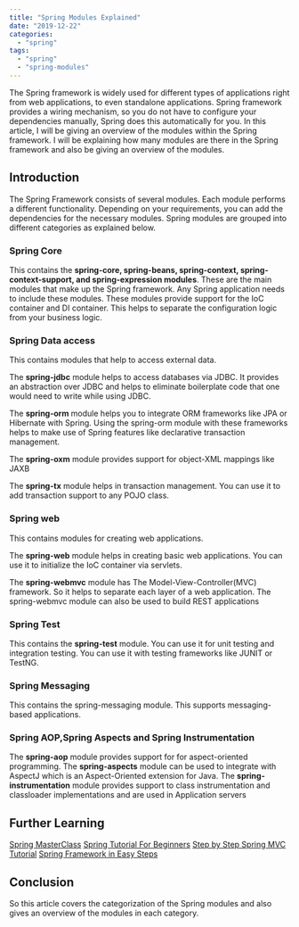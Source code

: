 ```yaml
---
title: "Spring Modules Explained"
date: "2019-12-22"
categories: 
  - "spring"
tags: 
  - "spring"
  - "spring-modules"
---
```


The Spring framework is widely used for different types of applications right from web applications, to even standalone applications. Spring framework provides a wiring mechanism, so you do not have to configure your dependencies manually, Spring does this automatically for you. In this article, I will be giving an overview of the modules within the Spring framework. I will be explaining how many modules are there in the Spring framework and also be giving an overview of the modules.

## Introduction

The Spring Framework consists of several modules. Each module performs a different functionality. Depending on your requirements, you can add the dependencies for the necessary modules. Spring modules are grouped into different categories as explained below.

### Spring Core

This contains the **spring-core, spring-beans, spring-context, spring-context-support, and spring-expression modules**. These are the main modules that make up the Spring framework. Any Spring application needs to include these modules. These modules provide support for the IoC container and DI container. This helps to separate the configuration logic from your business logic.

### Spring Data access

This contains modules that help to access external data.

The **spring-jdbc** module helps to access databases via JDBC. It provides an abstraction over JDBC and helps to eliminate boilerplate code that one would need to write while using JDBC.

The **spring-orm** module helps you to integrate ORM frameworks like JPA or Hibernate with Spring. Using the spring-orm module with these frameworks helps to make use of Spring features like declarative transaction management.

The **spring-oxm** module provides support for object-XML mappings like JAXB

The **spring-tx** module helps in transaction management. You can use it to add transaction support to any POJO class.

### Spring web

This contains modules for creating web applications.

The **spring-web** module helps in creating basic web applications. You can use it to initialize the IoC container via servlets.

The **spring-webmvc** module has The Model-View-Controller(MVC) framework. So it helps to separate each layer of a web application. The spring-webmvc module can also be used to build REST applications

### Spring Test

This contains the **spring-test** module. You can use it for unit testing and integration testing. You can use it with testing frameworks like JUNIT or TestNG.

### Spring Messaging

This contains the spring-messaging module. This supports messaging-based applications.

### Spring AOP,Spring Aspects and Spring Instrumentation

The **spring-aop** module provides support for for aspect-oriented programming. The **spring-aspects** module can be used to integrate with AspectJ which is an Aspect-Oriented extension for Java. The **spring-instrumentation** module provides support to class instrumentation and classloader implementations and are used in Application servers

## Further Learning

[Spring MasterClass](https://click.linksynergy.com/deeplink?id=MnzIZAZNE5Y&mid=39197&murl=https%3A%2F%2Fwww.udemy.com%2Fcourse%2Fjava-spring-framework-masterclass%2F) [Spring Tutorial For Beginners](https://click.linksynergy.com/deeplink?id=MnzIZAZNE5Y&mid=39197&murl=https%3A%2F%2Fwww.udemy.com%2Fcourse%2Fspring-tutorial-for-beginners%2F) [Step by Step Spring MVC Tutorial](https://click.linksynergy.com/deeplink?id=MnzIZAZNE5Y&mid=39197&murl=https%3A%2F%2Fwww.udemy.com%2Fcourse%2Fspring-mvc-tutorial-for-beginners-step-by-step%2F) [Spring Framework in Easy Steps](https://click.linksynergy.com/deeplink?id=MnzIZAZNE5Y&mid=39197&murl=https%3A%2F%2Fwww.udemy.com%2Fcourse%2Fspringframeworkineasysteps%2F)

## Conclusion

So this article covers the categorization of the Spring modules and also gives an overview of the modules in each category.
